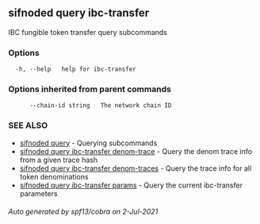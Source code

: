 ## sifnoded query ibc-transfer

IBC fungible token transfer query subcommands

### Options

```
  -h, --help   help for ibc-transfer
```

### Options inherited from parent commands

```
      --chain-id string   The network chain ID
```

### SEE ALSO

* [sifnoded query](sifnoded_query.md)	 - Querying subcommands
* [sifnoded query ibc-transfer denom-trace](sifnoded_query_ibc-transfer_denom-trace.md)	 - Query the denom trace info from a given trace hash
* [sifnoded query ibc-transfer denom-traces](sifnoded_query_ibc-transfer_denom-traces.md)	 - Query the trace info for all token denominations
* [sifnoded query ibc-transfer params](sifnoded_query_ibc-transfer_params.md)	 - Query the current ibc-transfer parameters

###### Auto generated by spf13/cobra on 2-Jul-2021
